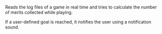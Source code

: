 Reads the log files of a game in real time and tries to calculate the number of merits collected while playing.

If a user-defined goal is reached, it notifies the user using a notification sound.